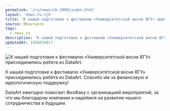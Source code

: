 ```yaml
---
permalink: '/ru/news/vk-2909/index.html'
layout: 'news.ru.njk'
title: 'К нашей подготовке к фестивалю «Университетской весне ВГУ» присоединились ребята из DataArt.'
source: ВКонтакте
tags:
  - news_ru
description: 'К нашей подготовке к фестивалю «Университетской весне ВГУ» присоединились ребята из DataArt.'
updatedAt: 1458670417
---
```

![К нашей подготовке к фестивалю «Университетской весне ВГУ» присоединились ребята из DataArt.](https://sun9-34.userapi.com/impf/c630523/v630523484/1c3b5/kkqkZ8O3na0.jpg?size=1280x647&quality=96&sign=5e6bf6d024ddfae93bb9f6b62c4d4b87&c_uniq_tag=uYbyoBh86BMMDEP0fJ4WANBJG7eGEVGmo04zK7JyoPQ&type=album)

К нашей подготовке к фестивалю «Университетской весне ВГУ» присоединились ребята из DataArt. Спасибо им за финансовую и идеологическую поддержку!

DataArt ежегодно помогает ФизФаку с организацией мероприятий, за что мы благодарны компании и надеёмся на развитие нашего сотрудничества в будущем.
